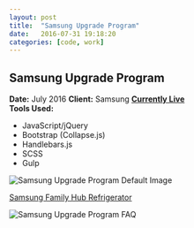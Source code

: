 ```yaml
---
layout: post
title:  "Samsung Upgrade Program"
date:   2016-07-31 19:18:20
categories: [code, work]
---
```


<div class="project-description">
	<h2>Samsung Upgrade Program</h2>
	<div class="desc">
		<span><strong>Date:</strong> July 2016</span>
		<span><strong>Client:</strong> Samsung</span>
		<span><strong><a href="http://www.samsung.com/us/explore/samsung-upgrade-program/" target="_blank">Currently Live</a></strong></span>
	</div>
	<div class="desc">
		<span><strong>Tools Used:</strong></span>
		<ul>
			<li>JavaScript/jQuery</li>
			<li>Bootstrap (Collapse.js)</li>
			<li>Handlebars.js</li>
			<li>SCSS</li>
			<li>Gulp</li>
		</ul>
	</div>
</div>



<div class="project-image">
	<img src="https://storage.googleapis.com/codeandfood/work/samsung/samsung-upgrade-program/samsung-upgrade-program.png" alt="Samsung Upgrade Program Default Image" />
</div>

<a href="http://www.samsung.com/us/explore/samsung-upgrade-program/" target="_blank">Samsung Family Hub Refrigerator</a>

<div class="project-image inline">
	<img src="https://storage.googleapis.com/codeandfood/work/samsung/samsung-upgrade-program/faq.gif" alt="Samsung Upgrade Program FAQ" />
	<script src="https://gist.github.com/jeesunikim/ae58ec1186173236ad8c4d8a99f62ac6.js"></script>
</div>
